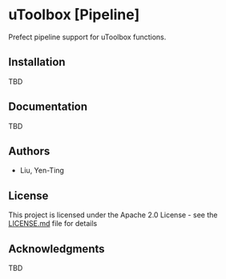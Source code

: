 # uToolbox [Pipeline]

Prefect pipeline support for uToolbox functions.

## Installation
TBD

## Documentation
TBD

## Authors
- Liu, Yen-Ting

## License
This project is licensed under the Apache 2.0 License - see the [LICENSE.md](LICENSE.md) file for details

## Acknowledgments
TBD
